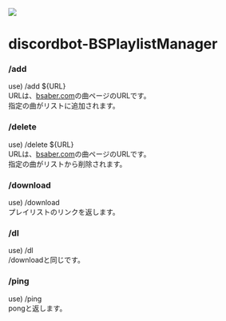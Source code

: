 ![](https://github.com/jundoll/discordbot-BSPlaylistManager/workflows/Python%20test/badge.svg)
# discordbot-BSPlaylistManager

### /add
use) /add ${URL}  
URLは、[bsaber.com](https://bsaber.com/)の曲ページのURLです。  
指定の曲がリストに追加されます。

### /delete
use) /delete ${URL}  
URLは、[bsaber.com](https://bsaber.com/)の曲ページのURLです。  
指定の曲がリストから削除されます。

### /download
use) /download  
プレイリストのリンクを返します。

### /dl
use) /dl  
/downloadと同じです。

### /ping
use) /ping  
pongと返します。

